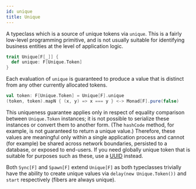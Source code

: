 ```yaml
---
id: unique
title: Unique
---
```


A typeclass which is a source of unique tokens via `unique`. This is a fairly
low-level programming primitive, and is not usually suitable for identifying
business entities at the level of application logic.

```scala
trait Unique[F[_]] {
  def unique: F[Unique.Token]
}
```

Each evaluation of `unique` is guaranteed to produce a value that is distinct 
from any other currently allocated tokens. 

```scala
val token: F[Unique.Token] = Unique[F].unique
(token, token).mapN { (x, y) => x === y } <-> Monad[F].pure(false)
```

This uniqueness guarantee applies only in respect of equality comparison between
`Unique.Token` instances; it is not possible to serialize these instances or
convert them to another form. (The `hashCode` method, for example, is not guaranteed
to return a unique value.) Therefore, these values are meaningful only within a single
application process and cannot (for example) be shared across network boundaries,
persisted to a database, or exposed to end-users. If you need globally unique token
that is suitable for purposes such as these, use a
[UUID](https://docs.oracle.com/javase/8/docs/api/java/util/UUID.html) instead.

Both `Sync[F]` and `Spawn[F]` extend `Unique[F]` as both typeclasses trivially
have the ability to create unique values via `delay(new Unique.Token())` and
`start` respectively (fibers are always unique).
